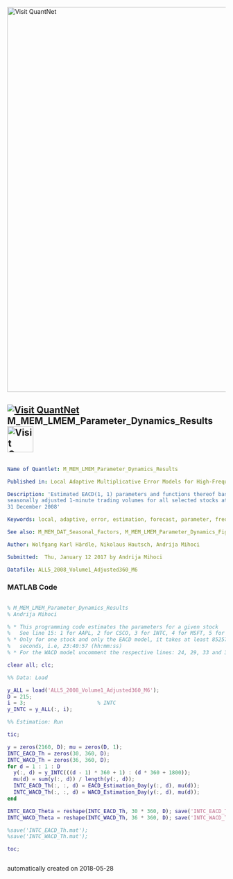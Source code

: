 [<img src="https://github.com/QuantLet/Styleguide-and-FAQ/blob/master/pictures/banner.png" width="888" alt="Visit QuantNet">](http://quantlet.de/)

## [<img src="https://github.com/QuantLet/Styleguide-and-FAQ/blob/master/pictures/qloqo.png" alt="Visit QuantNet">](http://quantlet.de/) **M_MEM_LMEM_Parameter_Dynamics_Results** [<img src="https://github.com/QuantLet/Styleguide-and-FAQ/blob/master/pictures/QN2.png" width="60" alt="Visit QuantNet 2.0">](http://quantlet.de/)

```yaml

Name of Quantlet: M_MEM_LMEM_Parameter_Dynamics_Results

Published in: Local Adaptive Multiplicative Error Models for High-Frequency Forecasts

Description: 'Estimated EACD(1, 1) parameters and functions thereof based on
seasonally adjusted 1-minute trading volumes for all selected stocks at each minute from 22 February to
31 December 2008'

Keywords: local, adaptive, error, estimation, forecast, parameter, frequency

See also: M_MEM_DAT_Seasonal_Factors, M_MEM_LMEM_Parameter_Dynamics_Figure

Author: Wolfgang Karl Härdle, Nikolaus Hautsch, Andrija Mihoci

Submitted:  Thu, January 12 2017 by Andrija Mihoci

Datafile: ALL5_2008_Volume1_Adjusted360_M6
```

### MATLAB Code
```matlab

% M_MEM_LMEM_Parameter_Dynamics_Results
% Andrija Mihoci

% * This programming code estimates the parameters for a given stock
%   See line 15: 1 for AAPL, 2 for CSCO, 3 for INTC, 4 for MSFT, 5 for ORCL
% * Only for one stock and only the EACD model, it takes at least 85257.4
%   seconds, i.e, 23:40:57 (hh:mm:ss)
% * For the WACD model uncomment the respective lines: 24, 29, 33 and 36

clear all; clc;

%% Data: Load

y_ALL = load('ALL5_2008_Volume1_Adjusted360_M6');
D = 215;
i = 3;                       % INTC
y_INTC = y_ALL(:, i);

%% Estimation: Run

tic;

y = zeros(2160, D); mu = zeros(D, 1);
INTC_EACD_Th = zeros(30, 360, D);
INTC_WACD_Th = zeros(36, 360, D); 
for d = 1 : 1 : D
  y(:, d) = y_INTC(((d - 1) * 360 + 1) : (d * 360 + 1800));
  mu(d) = sum(y(:, d)) / length(y(:, d));
  INTC_EACD_Th(:, :, d) = EACD_Estimation_Day(y(:, d), mu(d));
  INTC_WACD_Th(:, :, d) = WACD_Estimation_Day(y(:, d), mu(d));
end

INTC_EACD_Theta = reshape(INTC_EACD_Th, 30 * 360, D); save('INTC_EACD_Theta', 'INTC_EACD_Theta', '-ascii');
INTC_WACD_Theta = reshape(INTC_WACD_Th, 36 * 360, D); save('INTC_WACD_Theta', 'INTC_WACD_Theta', '-ascii');

%save('INTC_EACD_Th.mat');
%save('INTC_WACD_Th.mat');

toc;



```

automatically created on 2018-05-28